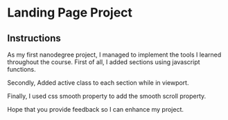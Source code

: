 # Landing Page Project

## Instructions

As my first nanodegree project, I managed to implement the tools I learned throughout the course.
First of all, I added sections using javascript functions.

Secondly, Added active class to each section while in viewport.

Finally, I used css smooth property to add the smooth scroll property.

Hope that you provide feedback so I can enhance my project.

